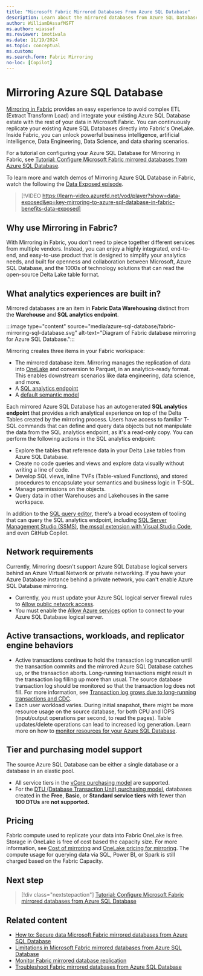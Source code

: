 ```yaml
---
title: "Microsoft Fabric Mirrored Databases From Azure SQL Database"
description: Learn about the mirrored databases from Azure SQL Database in Microsoft Fabric.
author: WilliamDAssafMSFT
ms.author: wiassaf
ms.reviewer: imotiwala
ms.date: 11/19/2024
ms.topic: conceptual
ms.custom:
ms.search.form: Fabric Mirroring
no-loc: [Copilot]
---
```


# Mirroring Azure SQL Database

[Mirroring in Fabric](overview.md) provides an easy experience to avoid complex ETL (Extract Transform Load) and integrate your existing Azure SQL Database estate with the rest of your data in Microsoft Fabric. You can continuously replicate your existing Azure SQL Databases directly into Fabric's OneLake. Inside Fabric, you can unlock powerful business intelligence, artificial intelligence, Data Engineering, Data Science, and data sharing scenarios.

For a tutorial on configuring your Azure SQL Database for Mirroring in Fabric, see [Tutorial: Configure Microsoft Fabric mirrored databases from Azure SQL Database](azure-sql-database-tutorial.md).

To learn more and watch demos of Mirroring Azure SQL Database in Fabric, watch the following the [Data Exposed episode](/shows/data-exposed/key-mirroring-to-azure-sql-database-in-fabric-benefits-data-exposed).

> [!VIDEO https://learn-video.azurefd.net/vod/player?show=data-exposed&ep=key-mirroring-to-azure-sql-database-in-fabric-benefits-data-exposed]

## Why use Mirroring in Fabric?

With Mirroring in Fabric, you don't need to piece together different services from multiple vendors. Instead, you can enjoy a highly integrated, end-to-end, and easy-to-use product that is designed to simplify your analytics needs, and built for openness and collaboration between Microsoft, Azure SQL Database, and the 1000s of technology solutions that can read the open-source Delta Lake table format.

## What analytics experiences are built in?

Mirrored databases are an item in **Fabric Data Warehousing** distinct from the **Warehouse** and **SQL analytics endpoint**.

:::image type="content" source="media/azure-sql-database/fabric-mirroring-sql-database.svg" alt-text="Diagram of Fabric database mirroring for Azure SQL Database.":::

Mirroring creates three items in your Fabric workspace:

- The mirrored database item. Mirroring manages the replication of data into [OneLake](../../onelake/onelake-overview.md) and conversion to Parquet, in an analytics-ready format. This enables downstream scenarios like data engineering, data science, and more.
- A [SQL analytics endpoint](../../data-warehouse/get-started-lakehouse-sql-analytics-endpoint.md)
- A [default semantic model](../../data-warehouse/semantic-models.md)

Each mirrored Azure SQL Database has an autogenerated **SQL analytics endpoint** that provides a rich analytical experience on top of the Delta Tables created by the mirroring process. Users have access to familiar T-SQL commands that can define and query data objects but not manipulate the data from the SQL analytics endpoint, as it's a read-only copy. You can perform the following actions in the SQL analytics endpoint:

- Explore the tables that reference data in your Delta Lake tables from Azure SQL Database.
- Create no code queries and views and explore data visually without writing a line of code.
- Develop SQL views, inline TVFs (Table-valued Functions), and stored procedures to encapsulate your semantics and business logic in T-SQL.
- Manage permissions on the objects.
- Query data in other Warehouses and Lakehouses in the same workspace.

In addition to the [SQL query editor](../../data-warehouse/sql-query-editor.md), there's a broad ecosystem of tooling that can query the SQL analytics endpoint, including [SQL Server Management Studio (SSMS)](/sql/ssms/download-sql-server-management-studio-ssms), [the mssql extension with Visual Studio Code](/sql/tools/visual-studio-code/mssql-extensions?view=fabric&preserve-view=true), and even GitHub Copilot. 

## Network requirements

Currently, Mirroring doesn't support Azure SQL Database logical servers behind an Azure Virtual Network or private networking. If you have your Azure Database instance behind a private network, you can't enable Azure SQL Database mirroring.

- Currently, you must update your Azure SQL logical server firewall rules to [Allow public network access](/azure/azure-sql/database/connectivity-settings#change-public-network-access). 
- You must enable the [Allow Azure services](/azure/azure-sql/database/network-access-controls-overview#allow-azure-services) option to connect to your Azure SQL Database logical server.

## Active transactions, workloads, and replicator engine behaviors

- Active transactions continue to hold the transaction log truncation until the transaction commits and the mirrored Azure SQL Database catches up, or the transaction aborts. Long-running transactions might result in the transaction log filling up more than usual. The source database transaction log should be monitored so that the transaction log does not fill. For more information, see [Transaction log grows due to long-running transactions and CDC](/troubleshoot/sql/database-engine/replication/monitor-long-running-transactions-and-log-growth).
- Each user workload varies. During initial snapshot, there might be more resource usage on the source database, for both CPU and IOPS (input/output operations per second, to read the pages). Table updates/delete operations can lead to increased log generation. Learn more on how to [monitor resources for your Azure SQL Database](/azure/azure-sql/database/monitor-tune-overview?view=azuresql-db&preserve-view=true#azure-sql-database-and-azure-sql-managed-instance-resource-monitoring).

## Tier and purchasing model support

The source Azure SQL Database can be either a single database or a database in an elastic pool.

- All service tiers in the [vCore purchasing model](/azure/azure-sql/database/service-tiers-sql-database-vcore) are supported.
- For the [DTU (Database Transaction Unit) purchasing model](/azure/azure-sql/database/service-tiers-dtu), databases created in the **Free**, **Basic**, or **Standard service tiers** with fewer than **100 DTUs** are **not supported.**

## Pricing

Fabric compute used to replicate your data into Fabric OneLake is free. Storage in OneLake is free of cost based the capacity size. For more information, see [Cost of mirroring](overview.md#cost-of-mirroring) and [OneLake pricing for mirroring](https://azure.microsoft.com/pricing/details/microsoft-fabric/). The compute usage for querying data via SQL, Power BI, or Spark is still charged based on the Fabric Capacity. 

## Next step

> [!div class="nextstepaction"]
> [Tutorial: Configure Microsoft Fabric mirrored databases from Azure SQL Database](azure-sql-database-tutorial.md)

## Related content

- [How to: Secure data Microsoft Fabric mirrored databases from Azure SQL Database](azure-sql-database-how-to-data-security.md)
- [Limitations in Microsoft Fabric mirrored databases from Azure SQL Database](azure-sql-database-limitations.md)
- [Monitor Fabric mirrored database replication](monitor.md)
- [Troubleshoot Fabric mirrored databases from Azure SQL Database](azure-sql-database-troubleshoot.md)
